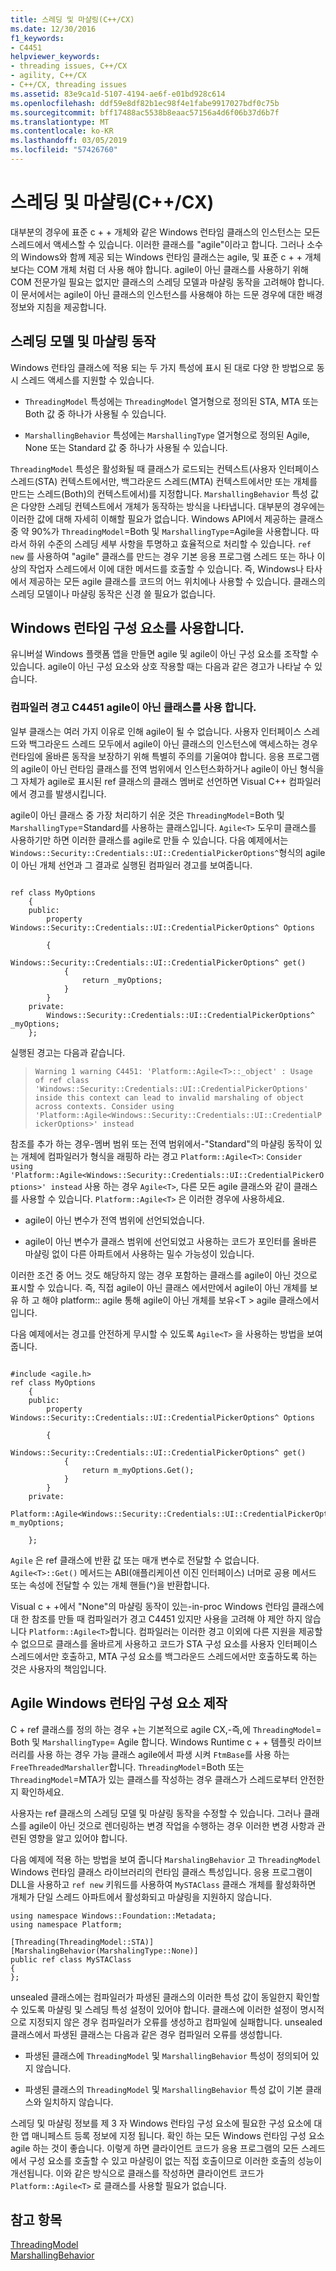 ```yaml
---
title: 스레딩 및 마샬링(C++/CX)
ms.date: 12/30/2016
f1_keywords:
- C4451
helpviewer_keywords:
- threading issues, C++/CX
- agility, C++/CX
- C++/CX, threading issues
ms.assetid: 83e9ca1d-5107-4194-ae6f-e01bd928c614
ms.openlocfilehash: ddf59e8df82b1ec98f4e1fabe9917027bdf0c75b
ms.sourcegitcommit: bff17488ac5538b8eaac57156a4d6f06b37d6b7f
ms.translationtype: MT
ms.contentlocale: ko-KR
ms.lasthandoff: 03/05/2019
ms.locfileid: "57426760"
---
```

# <a name="threading-and-marshaling-ccx"></a>스레딩 및 마샬링(C++/CX)

대부분의 경우에 표준 c + + 개체와 같은 Windows 런타임 클래스의 인스턴스는 모든 스레드에서 액세스할 수 있습니다. 이러한 클래스를 "agile"이라고 합니다. 그러나 소수의 Windows와 함께 제공 되는 Windows 런타임 클래스는 agile, 및 표준 c + + 개체 보다는 COM 개체 처럼 더 사용 해야 합니다. agile이 아닌 클래스를 사용하기 위해 COM 전문가일 필요는 없지만 클래스의 스레딩 모델과 마샬링 동작을 고려해야 합니다. 이 문서에서는 agile이 아닌 클래스의 인스턴스를 사용해야 하는 드문 경우에 대한 배경 정보와 지침을 제공합니다.

## <a name="threading-model-and-marshaling-behavior"></a>스레딩 모델 및 마샬링 동작

Windows 런타임 클래스에 적용 되는 두 가지 특성에 표시 된 대로 다양 한 방법으로 동시 스레드 액세스를 지원할 수 있습니다.

- `ThreadingModel` 특성에는 `ThreadingModel` 열거형으로 정의된 STA, MTA 또는 Both 값 중 하나가 사용될 수 있습니다.

- `MarshallingBehavior` 특성에는 `MarshallingType` 열거형으로 정의된 Agile, None 또는 Standard 값 중 하나가 사용될 수 있습니다.

`ThreadingModel` 특성은 활성화될 때 클래스가 로드되는 컨텍스트(사용자 인터페이스 스레드(STA) 컨텍스트에서만, 백그라운드 스레드(MTA) 컨텍스트에서만 또는 개체를 만드는 스레드(Both)의 컨텍스트에서)를 지정합니다. `MarshallingBehavior` 특성 값은 다양한 스레딩 컨텍스트에서 개체가 동작하는 방식을 나타냅니다. 대부분의 경우에는 이러한 값에 대해 자세히 이해할 필요가 없습니다.  Windows API에서 제공하는 클래스 중 약 90%가 `ThreadingModel`=Both 및 `MarshallingType`=Agile을 사용합니다. 따라서 하위 수준의 스레딩 세부 사항을 투명하고 효율적으로 처리할 수 있습니다.   `ref new` 를 사용하여 "agile" 클래스를 만드는 경우 기본 응용 프로그램 스레드 또는 하나 이상의 작업자 스레드에서 이에 대한 메서드를 호출할 수 있습니다.  즉, Windows나 타사에서 제공하는 모든 agile 클래스를 코드의 어느 위치에나 사용할 수 있습니다. 클래스의 스레딩 모델이나 마샬링 동작은 신경 쓸 필요가 없습니다.

## <a name="consuming-windows-runtime-components"></a>Windows 런타임 구성 요소를 사용합니다.

유니버설 Windows 플랫폼 앱을 만들면 agile 및 agile이 아닌 구성 요소를 조작할 수 있습니다. agile이 아닌 구성 요소와 상호 작용할 때는 다음과 같은 경고가 나타날 수 있습니다.

### <a name="compiler-warning-c4451-when-consuming-non-agile-classes"></a>컴파일러 경고 C4451 agile이 아닌 클래스를 사용 합니다.

일부 클래스는 여러 가지 이유로 인해 agile이 될 수 없습니다. 사용자 인터페이스 스레드와 백그라운드 스레드 모두에서 agile이 아닌 클래스의 인스턴스에 액세스하는 경우 런타임에 올바른 동작을 보장하기 위해 특별히 주의를 기울여야 합니다. 응용 프로그램의 agile이 아닌 런타임 클래스를 전역 범위에서 인스턴스화하거나 agile이 아닌 형식을 그 자체가 agile로 표시된 ref 클래스의 클래스 멤버로 선언하면 Visual C++ 컴파일러에서 경고를 발생시킵니다.

agile이 아닌 클래스 중 가장 처리하기 쉬운 것은 `ThreadingModel`=Both 및 `MarshallingType`=Standard를 사용하는 클래스입니다.  `Agile<T>` 도우미 클래스를 사용하기만 하면 이러한 클래스를 agile로 만들 수 있습니다.   다음 예제에서는 `Windows::Security::Credentials::UI::CredentialPickerOptions^`형식의 agile이 아닌 개체 선언과 그 결과로 실행된 컴파일러 경고를 보여줍니다.

```

ref class MyOptions
    {
    public:
        property Windows::Security::Credentials::UI::CredentialPickerOptions^ Options

        {
            Windows::Security::Credentials::UI::CredentialPickerOptions^ get()
            {
                return _myOptions;
            }
        }
    private:
        Windows::Security::Credentials::UI::CredentialPickerOptions^ _myOptions;
    };
```

실행된 경고는 다음과 같습니다.

> `Warning 1 warning C4451: 'Platform::Agile<T>::_object' : Usage of ref class 'Windows::Security::Credentials::UI::CredentialPickerOptions' inside this context can lead to invalid marshaling of object across contexts. Consider using 'Platform::Agile<Windows::Security::Credentials::UI::CredentialPickerOptions>' instead`

참조를 추가 하는 경우-멤버 범위 또는 전역 범위에서-"Standard"의 마샬링 동작이 있는 개체에 컴파일러가 형식을 래핑하 라는 경고 `Platform::Agile<T>`: `Consider using 'Platform::Agile<Windows::Security::Credentials::UI::CredentialPickerOptions>' instead` 사용 하는 경우 `Agile<T>`, 다른 모든 agile 클래스와 같이 클래스를 사용할 수 있습니다. `Platform::Agile<T>` 은 이러한 경우에 사용하세요.

- agile이 아닌 변수가 전역 범위에 선언되었습니다.

- agile이 아닌 변수가 클래스 범위에 선언되었고 사용하는 코드가 포인터를 올바른 마샬링 없이 다른 아파트에서 사용하는 밀수 가능성이 있습니다.

이러한 조건 중 어느 것도 해당하지 않는 경우 포함하는 클래스를 agile이 아닌 것으로 표시할 수 있습니다. 즉, 직접 agile이 아닌 클래스 에서만에서 agile이 아닌 개체를 보유 하 고 해야 platform:: agile 통해 agile이 아닌 개체를 보유\<T > agile 클래스에서입니다.

다음 예제에서는 경고를 안전하게 무시할 수 있도록 `Agile<T>` 을 사용하는 방법을 보여 줍니다.

```

#include <agile.h>
ref class MyOptions
    {
    public:
        property Windows::Security::Credentials::UI::CredentialPickerOptions^ Options

        {
            Windows::Security::Credentials::UI::CredentialPickerOptions^ get()
            {
                return m_myOptions.Get();
            }
        }
    private:
        Platform::Agile<Windows::Security::Credentials::UI::CredentialPickerOptions^> m_myOptions;

    };
```

`Agile` 은 ref 클래스에 반환 값 또는 매개 변수로 전달할 수 없습니다. `Agile<T>::Get()` 메서드는 ABI(애플리케이션 이진 인터페이스) 너머로 공용 메서드 또는 속성에 전달할 수 있는 개체 핸들(^)을 반환합니다.

Visual c + +에서 "None"의 마샬링 동작이 있는-in-proc Windows 런타임 클래스에 대 한 참조를 만들 때 컴파일러가 경고 C4451 있지만 사용을 고려해 야 제안 하지 않습니다 `Platform::Agile<T>`합니다.  컴파일러는 이러한 경고 이외에 다른 지원을 제공할 수 없으므로 클래스를 올바르게 사용하고 코드가 STA 구성 요소를 사용자 인터페이스 스레드에서만 호출하고, MTA 구성 요소를 백그라운드 스레드에서만 호출하도록 하는 것은 사용자의 책임입니다.

## <a name="authoring-agile-windows-runtime-components"></a>Agile Windows 런타임 구성 요소 제작

C + ref 클래스를 정의 하는 경우 +는 기본적으로 agile CX,-즉,에 `ThreadingModel`= Both 및 `MarshallingType`= Agile 합니다.  Windows Runtime c + + 템플릿 라이브러리를 사용 하는 경우 가능 클래스 agile에서 파생 시켜 `FtmBase`를 사용 하는 `FreeThreadedMarshaller`합니다.  `ThreadingModel`=Both 또는 `ThreadingModel`=MTA가 있는 클래스를 작성하는 경우 클래스가 스레드로부터 안전한지 확인하세요.

사용자는 ref 클래스의 스레딩 모델 및 마샬링 동작을 수정할 수 있습니다. 그러나 클래스를 agile이 아닌 것으로 렌더링하는 변경 작업을 수행하는 경우 이러한 변경 사항과 관련된 영향을 알고 있어야 합니다.

다음 예제에 적용 하는 방법을 보여 줍니다 `MarshalingBehavior` 고 `ThreadingModel` Windows 런타임 클래스 라이브러리의 런타임 클래스 특성입니다. 응용 프로그램이 DLL을 사용하고 `ref new` 키워드를 사용하여 `MySTAClass` 클래스 개체를 활성화하면 개체가 단일 스레드 아파트에서 활성화되고 마샬링을 지원하지 않습니다.

```
using namespace Windows::Foundation::Metadata;
using namespace Platform;

[Threading(ThreadingModel::STA)]
[MarshalingBehavior(MarshalingType::None)]
public ref class MySTAClass
{
};
```

unsealed 클래스에는 컴파일러가 파생된 클래스의 이러한 특성 값이 동일한지 확인할 수 있도록 마샬링 및 스레딩 특성 설정이 있어야 합니다. 클래스에 이러한 설정이 명시적으로 지정되지 않은 경우 컴파일러가 오류를 생성하고 컴파일에 실패합니다. unsealed 클래스에서 파생된 클래스는 다음과 같은 경우 컴파일러 오류를 생성합니다.

- 파생된 클래스에 `ThreadingModel` 및 `MarshallingBehavior` 특성이 정의되어 있지 않습니다.

- 파생된 클래스의 `ThreadingModel` 및 `MarshallingBehavior` 특성 값이 기본 클래스와 일치하지 않습니다.

스레딩 및 마샬링 정보를 제 3 자 Windows 런타임 구성 요소에 필요한 구성 요소에 대 한 앱 매니페스트 등록 정보에 지정 됩니다. 확인 하는 모든 Windows 런타임 구성 요소 agile 하는 것이 좋습니다. 이렇게 하면 클라이언트 코드가 응용 프로그램의 모든 스레드에서 구성 요소를 호출할 수 있고 마샬링이 없는 직접 호출이므로 이러한 호출의 성능이 개선됩니다. 이와 같은 방식으로 클래스를 작성하면 클라이언트 코드가 `Platform::Agile<T>` 로 클래스를 사용할 필요가 없습니다.

## <a name="see-also"></a>참고 항목

[ThreadingModel](/uwp/api/Windows.Foundation.Metadata.ThreadingModel)<br/>
[MarshallingBehavior](/uwp/api/windows.foundation.metadata.marshalingbehaviorattribute)